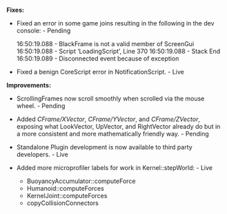 **Fixes:**

* Fixed an error in some game joins resulting in the following in the dev console: - Pending

    16:50:19.088 - BlackFrame is not a valid member of ScreenGui
    16:50:19.088 - Script ‘LoadingScript’, Line 370 
    16:50:19.088 - Stack
    End 16:50:19.089 - Disconnected event because of exception


* Fixed a benign CoreScript error in NotificationScript. - Live

**Improvements:**

* ScrollingFrames now scroll smoothly when scrolled via the mouse wheel. - Pending    
	
* Added *CFrame/XVector*, *CFrame/YVector*, and *CFrame/ZVector*, exposing what LookVector, UpVector, and RightVector already do but in a more consistent and more mathematically friendly way. - Pending

* Standalone Plugin development is now available to third party developers. - Live

* Added more microprofiler labels for work in Kernel::stepWorld: - Live

   * BuoyancyAccumulator::computeForce
   * Humanoid::computeForces
   * KernelJoint::computeForces
   * copyCollisionConnectors


	


	

	

